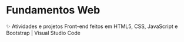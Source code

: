 # Fundamentos Web
✨ Atividades e projetos Front-end feitos em HTML5, CSS, JavaScript e Bootstrap | Visual Studio Code
